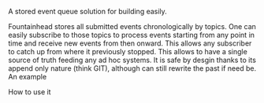A stored event queue solution for building easily.

Fountainhead stores all submitted events chronologically by topics. One can easily subscribe to those topics to process events starting from any point in time and receive new events from then onward. This allows any subscriber to catch up from where it previously stopped. This allows to have a single source of truth feeding any ad hoc systems. It is safe by desgin thanks to its append only nature (think GIT), although can still rewrite the past if need be. An example 

How to use it



